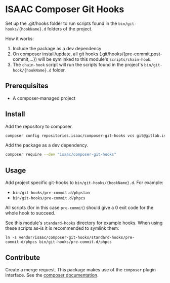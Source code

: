 # ISAAC Composer Git Hooks
Set up the .git/hooks folder to run scripts found in the `bin/git-hooks/{hookName}.d` folders of the project.

How it works:
1. Include the package as a dev dependency
2. On composer install/update, all git hooks (.git/hooks/{pre-commit,post-commit,...}) will be symlinked to this module's `scripts/chain-hook`.
3. The `chain-hook` script will run the scripts found in the project's `bin/git-hook/{hookName}.d` folder.

## Prerequisites
- A composer-managed project

## Install
Add the repository to composer.

```bash
composer config repositories.isaac/composer-git-hooks vcs git@gitlab.isaac.local:php-module/isaac-composer-git-hooks.git
```

Add the package as a dev dependency.

```bash
composer require --dev "isaac/composer-git-hooks"
```

## Usage
Add project specific git-hooks to `bin/git-hooks/{hookName}.d`. For example:
- `bin/git-hooks/pre-commit.d/phpstan`
- `bin/git-hooks/pre-commit.d/phpcs`

All scripts (for in this case `pre-commit`) should give a 0 exit code for the whole hook to succeed.

See this module's `standard-hooks` directory for example hooks. When using these scripts as-is it is recommended to symlink them:
```shell script
ln -s vendor/isaac/composer-git-hooks/standard-hooks/pre-commit.d/phpcs bin/git-hooks/pre-commit.d/phpcs
```

## Contribute
Create a merge request.
This package makes use of the `composer` plugin interface. See the [composer documentation](https://getcomposer.org/doc/articles/plugins.md).
